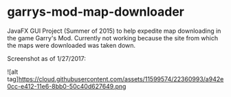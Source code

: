 # garrys-mod-map-downloader
JavaFX GUI Project (Summer of 2015) to help expedite map downloading in the game Garry's Mod. Currently not working because the site from which the maps were downloaded was taken down.

Screenshot as of 1/27/2017:

![alt tag]https://cloud.githubusercontent.com/assets/11599574/22360993/a942e0cc-e412-11e6-8bb0-50c40d627649.png
